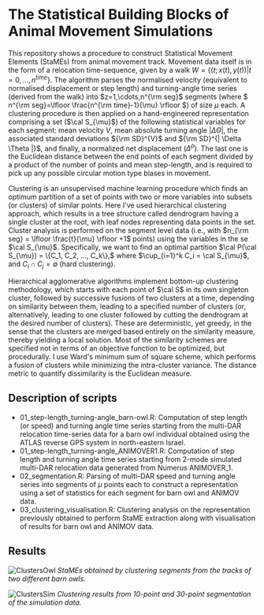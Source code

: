 # The Statistical Building Blocks of Animal Movement Simulations


This repository shows a procedure to construct Statistical Movement Elements (StaMEs) from animal movement track. Movement data itself is in the form of a relocation time-sequence, given by a walk $`{W} = \{(t;x(t),y(t))|t=0,...,n^{time} \}.`$ The algorithm parses the normalised velocity (equivalent to normalised displacement or step length) and turning-angle time series (derived from the walk) into $z=1,\cdots,n^{\rm seg}$ segments (where $` n^{\rm seg}=\lfloor \frac{n^{\rm time}-1}{\mu} \rfloor `$) of size $\mu$ each. A clustering procedure is then applied on a hand-engineered representation comprising a set ($\cal S_{\mu}$) of the following statistical variables for each segment: mean velocity $V$, mean absolute turning angle $| \Delta \Theta |$, the associated standard deviations ${\rm SD}^{V}$ and ${\rm SD}^{| \Delta \Theta |}$, and finally, a normalized net displacement ($\Delta^{\rho}$). The last one is the Euclidean distance between the end points of each segment divided by a product of the number of points and mean step-length, and is required to pick up any possible circular motion type biases in movement.

Clustering is an unsupervised machine learning procedure which finds an optimum partition of a set of points with two or more variables into subsets (or clusters) of similar points. Here I've used hierarchical clustering approach, which results in a tree structure called dendrogram having a single cluster at the root, with leaf nodes representing data points in the set. Cluster analysis is performed on the segment level data (i.e., with $n_{\rm seg} = \lfloor \frac{t}{\mu} \rfloor +1$ points) using the variables in the se $\cal S_{\mu}$. Specifically, we want to find an optimal partition $\cal P(\cal S_{\mu}) = \{C_1, C_2, ..., C_k\},$ where $\cup_{i=1}^k C_i = \cal S_{\mu}$, and $C_i \cap C_j = \emptyset$ (hard clustering).

Hierarchical agglomerative algorithms implement bottom-up clustering methodology, which starts with each point of $\cal S$ in its own singleton cluster, followed by successive fusions of two clusters at a time, depending on similarity between them, leading to a specified number of clusters (or, alternatively, leading to one cluster followed by cutting the dendrogram at the desired number of clusters). These are deterministic, yet greedy, in the sense that the clusters are merged based entirely on the similarity measure, thereby yielding a local solution. Most of the similarity schemes are specified not in terms of an objective function to be optimized, but procedurally. I use Ward's minimum sum of square scheme, which performs a fusion of clusters while minimizing the intra-cluster variance. The distance metric to quantify dissimilarity is the Euclidean measure.

## Description of scripts

* 01_step-length_turning-angle_barn-owl.R: Computation of step length (or speed) and turning angle time series starting from the multi-DAR relocation time-series data for a barn owl individual obtained using the ATLAS reverse GPS system in north-eastern Israel.
* 01_step-length_turning-angle_ANIMOVER1.R: Computation of step length and turning angle time series starting from 2-mode simulated multi-DAR relocation data generated from Numerus ANIMOVER_1.
* 02_segmentation.R: Parsing of multi-DAR speed and turning angle series into segments of $`\mu`$ points each to construct a representation using a set of statistics for each segment for barn owl and ANIMOV data.
* 03_clustering_visualisation.R: Clustering analysis on the representation previously obtained to perform StaME extraction along with visualisation of results for barn owl and ANIMOV data.

## Results

![ClustersOwl](https://github.com/Observarun/Hierarchical-path-segmentation-I/issues/1#issue-2448444689)
*StaMEs obtained by clustering segments from the tracks of two different barn owls.*

![ClustersSim](https://github.com/Observarun/Hierarchical-path-segmentation-I/issues/2#issue-2448445665)
*Clustering results from 10-point and 30-point segmentation of the simulation data.*
